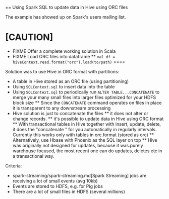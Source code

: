 == Using Spark SQL to update data in Hive using ORC files

The example has showed up on Spark's users mailing list.

[CAUTION]
====
* FIXME Offer a complete working solution in Scala
* FIXME Load ORC files into dataframe
** `val df = hiveContext.read.format("orc").load(to/path)`
====

Solution was to use Hive in ORC format with partitions:

* A table in Hive stored as an ORC file (using partitioning)
* Using `SQLContext.sql` to insert data into the table
* Using `SQLContext.sql` to periodically run `ALTER TABLE...CONCATENATE` to merge your many small files into larger files optimized for your HDFS block size
** Since the `CONCATENATE` command operates on files in place it is transparent to any downstream processing
* Hive solution is just to concatenate the files
** it does not alter or change records.
** it's possible to update data in Hive using ORC format
** With transactional tables in Hive together with insert, update, delete, it does the "concatenate " for you automatically in regularly intervals. Currently this works only with tables in orc.format (stored as orc)
** Alternatively, use Hbase with Phoenix as the SQL layer on top
** Hive was originally not designed for updates,  because it was.purely warehouse focused, the most recent one can do updates, deletes etc in a transactional way.

Criteria:

* spark-streaming/spark-streaming.md[Spark Streaming] jobs are receiving a lot of small events (avg 10kb)
* Events are stored to HDFS, e.g. for Pig jobs
* There are a lot of small files in HDFS (several millions)
